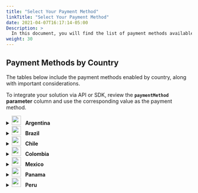 ```yaml
---
title: "Select Your Payment Method"
linkTitle: "Select Your Payment Method"
date: 2021-04-07T16:17:14-05:00
Description: >
  In this document, you will find the list of payment methods available in PayU.
weight: 30
---
```


## Payment Methods by Country

The tables below include the payment methods enabled by country, along with important considerations.

To integrate your solution via API or SDK, review the **`paymentMethod` parameter** column and use the corresponding value as the payment method.

<details id="argentina">

<summary><img src="/assets/Argentina.png" width="25px"/> &nbsp; <b>Argentina</b></summary>

<table style="width: 100%; table-layout: fixed;">
  <thead>
    <tr>
      <th></th>
      <th>Payment Method</th>
      <th><code>paymentMethod</code> Parameter</th>
      <th>Type</th>
      <th>Comments</th>
    </tr>
  </thead>
  <tbody>
    <tr>
      <td><img src="/assets/PaymentMethods/american.png" width="80px" alt="American Express"/></td>
      <td>American Express</td>
      <td><code>AMEX</code></td>
      <td>Credit card</td>
      <td></td>
    </tr>
    <tr>
      <td><img src="/assets/PaymentMethods/argencard.png" width="80px" alt="Argencard"/></td>
      <td>Argencard</td>
      <td><code>ARGENCARD</code></td>
      <td>Credit card</td>
      <td></td>
    </tr>
    <tr>
      <td><img src="/assets/PaymentMethods/cabal.png" width="80px" alt="Cabal"/></td>
      <td>Cabal</td>
      <td><code>CABAL</code></td>
      <td>Credit card</td>
      <td></td>
    </tr>
    <tr>
      <td><img src="/assets/PaymentMethods/cencosud.png" width="80px" alt="Cencosud"/></td>
      <td>Cencosud</td>
      <td><code>CENCOSUD</code></td>
      <td>Credit card</td>
      <td></td>
    </tr>
    <tr>
      <td><img src="/assets/PaymentMethods/cobro-express.png" width="80px" alt="Cobro Express"/></td>
      <td>Cobro Express</td>
      <td><code>COBRO_EXPRESS</code></td>
      <td>Cash</td>
      <td></td>
    </tr>
    <tr>
      <td><img src="/assets/PaymentMethods/diners.png" width="80px" alt="Diners"/></td>
      <td>Diners</td>
      <td><code>DINERS</code></td>
      <td>Credit card</td>
      <td></td>
    </tr>
    <tr>
      <td><img src="/assets/PaymentMethods/master.png" width="80px" alt="Mastercard"/></td>
      <td>Mastercard</td>
      <td><code>MASTERCARD</code></td>
      <td>Credit card</td>
      <td><strong>Supported cards</strong>: CRM Falabella, Nativa, Cordial, Cordobesa, and Nexo.</td>
    </tr>
    <tr>
  <td><img src="/assets/PaymentMethods/naranja.png" width="80px" alt="Naranja"/></td>
  <td>Naranja</td>
  <td><code>NARANJA</code></td>
  <td>Credit card</td>
  <td>
    <details>
      <summary><strong>Special consideration</strong></summary>
      <p><strong>Special consideration:</strong> Naranja X Credit Cards (BIN 589562)</p>
      <p>Naranja X Credit Cards have a specific behavior in their OCR (card number) validation process:</p>
      <ul>
        <li><strong>Until April 17, 2023:</strong> Physical cards were issued using the Luhn 11 algorithm for the check digit.</li>
        <li><strong>Currently:</strong> All new cards are issued using the standard Luhn 10 algorithm.</li>
      </ul>
      <p><strong>Current status:</strong></p>
      <ul>
        <li>More than 80% of active physical cards now use Luhn 10.</li>
        <li>A small percentage still operate with Luhn 11, which will gradually phase out as cards are renewed.</li>
        <li>All Naranja X in-app virtual cards already use Luhn 10.</li>
      </ul>
      <p><strong>Recommendations for integrators:</strong></p>
      <ul>        
        <li>Implement dual validation for BIN 589562, supporting both Luhn 10 and Luhn 11 algorithms.</li>
        <li>Alternatively, skip checksum validation for this specific BIN and validate only the BIN number.</li>
      </ul>
      <p>These options help prevent unnecessary declines for valid transactions still using the Luhn 11 algorithm.</p>
    </details>
  </td>
</tr>
    <tr>
      <td><img src="/assets/PaymentMethods/pago-facil.png" width="80px" alt="PAGOFACIL"/></td>
      <td>PAGOFACIL</td>
      <td><code>PAGOFACIL</code></td>
      <td>Cash</td>
      <td></td>
    </tr>
    <tr>
      <td><img src="/assets/PaymentMethods/rapi-pago.png" width="80px" alt="RAPIPAGO"/></td>
      <td>RAPIPAGO</td>
      <td><code>RAPIPAGO</code></td>
      <td>Cash</td>
      <td></td>
    </tr>
    <tr>
      <td><img src="/assets/PaymentMethods/shopping.png" width="80px" alt="Shopping"/></td>
      <td>Shopping</td>
      <td><code>SHOPPING</code></td>
      <td>Credit card</td>
      <td></td>
    </tr>
    <tr>
      <td><img src="/assets/PaymentMethods/visa.png" width="80px" alt="VISA Credit"/></td>
      <td>VISA</td>
      <td><code>VISA</code></td>
      <td>Credit card</td>
      <td><strong>Supported cards</strong>: Shopping, Nativa, Credimas, and Nevada.</td>
    </tr>
    <tr>
      <td><img src="/assets/PaymentMethods/visa.png" width="80px" alt="VISA Debit"/></td>
      <td>VISA</td>
      <td><code>VISA_DEBIT</code></td>
      <td>Debit card</td>
      <td></td>
    </tr>
  </tbody>
</table>

</details>

<details id="brazil">

<summary><img src="/assets/Brasil.png" width="25px"/> &nbsp; <b>Brazil</b></summary>

<table style="width: 100%; table-layout: fixed;">
  <thead>
    <tr>
      <th></th>
      <th>Payment Method</th>
      <th><code>paymentMethod</code> Parameter</th>
      <th>Type</th>
      <th>Comments</th>
    </tr>
  </thead>
  <tbody>
    <tr>
      <td><img src="/assets/PaymentMethods/american.png" width="80px" alt="American Express"/></td>
      <td>American Express</td>
      <td><code>AMEX</code></td>
      <td>Credit card</td>
      <td></td>
    </tr>
    <tr>
      <td><img src="/assets/PaymentMethods/boleto-bancario.png" width="80px" alt="Boleto Bancario"/></td>
      <td>Boleto Bancario</td>
      <td><code>BOLETO_BANCARIO</code></td>
      <td>Cash</td>
      <td>Does not reconcile on weekends or holidays.</td>
    </tr>
    <tr>
      <td><img src="/assets/PaymentMethods/elo.png" width="80px" alt="Elo"/></td>
      <td>Elo</td>
      <td><code>ELO</code></td>
      <td>Credit card</td>
      <td></td>
    </tr>
    <tr>
      <td><img src="/assets/PaymentMethods/google_pay.png" width="80px" alt="Google Pay"/></td>
      <td>Google Pay</td>
      <td><code>GOOGLE_PAY</code></td>
      <td>Mobile payment service</td>
      <td></td>
    </tr>
    <tr>
      <td><img src="/assets/PaymentMethods/hipercard.png" width="80px" alt="Hipercard"/></td>
      <td>Hipercard</td>
      <td><code>HIPERCARD</code></td>
      <td>Credit card</td>
      <td></td>
    </tr>
    <tr>
      <td><img src="/assets/PaymentMethods/itau.png" width="80px" alt="TEF Itaú"/></td>
      <td>TEF Itaú</td>
      <td><code>ITAU</code></td>
      <td>Bank transfer</td>
      <td>Available only for Itaú accounts.</td>
    </tr>
    <tr>
      <td><img src="/assets/PaymentMethods/pix.png" width="80px" alt="PIX"/></td>
      <td>PIX</td>
      <td><code>PIX</code></td>
      <td>Instant payment</td>
      <td></td>
    </tr>
    <tr>
      <td><img src="/assets/PaymentMethods/master.png" width="80px" alt="Mastercard"/></td>
      <td>Mastercard</td>
      <td><code>MASTERCARD</code></td>
      <td>Credit card</td>
      <td></td>
    </tr>
    <tr>
      <td><img src="/assets/PaymentMethods/visa.png" width="80px" alt="VISA"/></td>
      <td>VISA</td>
      <td><code>VISA</code></td>
      <td>Credit card</td>
      <td></td>
    </tr>
  </tbody>
</table>

</details>

<details id="chile">

<summary><img src="/assets/Chile.png" width="25px"/> &nbsp; <b>Chile</b></summary>

<table style="width: 100%; table-layout: fixed;">
  <thead>
    <tr>
      <th></th>
      <th>Payment Method</th>
      <th><code>paymentMethod</code> Parameter</th>
      <th>Type</th>      
    </tr>
  </thead>
  <tbody>
    <tr>
      <td><img src="/assets/PaymentMethods/american.png" width="80px" alt="American Express"/></td>
      <td>American Express</td>
      <td><code>AMEX</code></td>
      <td>Credit card</td>      
    </tr>
    <tr>
      <td><img src="/assets/PaymentMethods/master.png" width="80px" alt="Mastercard"/></td>
      <td>Mastercard</td>
      <td><code>MASTERCARD</code></td>
      <td>Credit card</td>      
    </tr>
    <tr>
      <td><img src="/assets/PaymentMethods/master.png" width="80px" alt="Mastercard Debit"/></td>
      <td>Mastercard</td>
      <td><code>MASTERCARD_DEBIT</code></td>
      <td>Debit card</td>      
    </tr>
    <tr>
      <td><img src="/assets/PaymentMethods/red-compra.png" width="80px" alt="Redcompra"/></td>
      <td>Redcompra</td>
      <td><code>TRANSBANK_DEBIT</code></td>
      <td>Debit card / prepaid card</td>      
    </tr>
    <tr>
      <td><img src="/assets/PaymentMethods/visa.png" width="80px" alt="VISA Credit"/></td>
      <td>VISA</td>
      <td><code>VISA</code></td>
      <td>Credit card</td>      
    </tr>
    <tr>
      <td><img src="/assets/PaymentMethods/visa.png" width="80px" alt="VISA Debit"/></td>
      <td>VISA</td>
      <td><code>VISA_DEBIT</code></td>
      <td>Debit card</td>      
    </tr>
  </tbody>
</table>

</details>

<details id="colombia">

<summary><img src="/assets/Colombia.png" width="25px"/> &nbsp; <b>Colombia</b></summary>

<table style="width: 100%; table-layout: fixed;">
  <thead>
    <tr>
      <th></th>
      <th>Payment Method</th>
      <th><code>paymentMethod</code> Parameter</th>
      <th>Type</th>
      <th>Comments</th>
    </tr>
  </thead>
  <tbody>
    <tr>
      <td><img src="/assets/PaymentMethods/american.png" width="80px"/></td>
      <td>American Express</td>
      <td><code>AMEX</code></td>
      <td>Credit card</td>
      <td></td>
    </tr>
    <tr>
      <td><img src="/assets/PaymentMethods/banco-de-bogota.png" width="80px"/></td>
      <td>Banco de Bogotá</td>
      <td><code>BANK_REFERENCED</code></td>
      <td>Bank reference</td>
      <td></td>
    </tr>
    <tr>
      <td><img src="/assets/PaymentMethods/bancolombia.png" width="80px"/></td>
      <td>Bancolombia</td>
      <td><code>BANK_REFERENCED</code></td>
      <td>Bank reference</td>
      <td></td>
    </tr>
    <tr>
      <td><img src="/assets/PaymentMethods/bancolombiabutton.png" width="80px"/></td>
      <td>Bancolombia Button</td>
      <td><code>BANCOLOMBIA_BUTTON</code></td>
      <td>Bank transfer</td>
      <td></td>
    </tr>
    <tr>
      <td><img src="/assets/PaymentMethods/codensa.png" width="80px"/></td>
      <td>Codensa</td>
      <td><code>CODENSA</code></td>
      <td>Credit card</td>
      <td></td>
    </tr>
    <tr>
      <td><img src="/assets/PaymentMethods/davivienda.png" width="80px"/></td>
      <td>Davivienda</td>
      <td><code>BANK_REFERENCED</code></td>
      <td>Bank reference</td>
      <td></td>
    </tr>
    <tr>
      <td><img src="/assets/PaymentMethods/diners.png" width="80px"/></td>
      <td>Diners</td>
      <td><code>DINERS</code></td>
      <td>Credit card</td>
      <td></td>
    </tr>
    <tr>
      <td><img src="/assets/PaymentMethods/efecty.png" width="80px"/></td>
      <td>Efecty</td>
      <td><code>EFECTY</code></td>
      <td>Cash</td>
      <td></td>
    </tr>
    <tr>
      <td><img src="/assets/PaymentMethods/google_pay.png" width="80px"/></td>
      <td>Google Pay</td>
      <td><code>GOOGLE_PAY</code></td>
      <td>Mobile payment service</td>
      <td></td>
    </tr>
    <tr>
      <td><img src="/assets/PaymentMethods/master.png" width="80px"/></td>
      <td>Mastercard</td>
      <td><code>MASTERCARD</code></td>
      <td>Credit card</td>
      <td></td>
    </tr>
    <tr>
      <td><img src="/assets/PaymentMethods/master.png" width="80px"/></td>
      <td>Mastercard</td>
      <td><code>MASTERCARD</code></td>
      <td>Debit card</td>
      <td></td>
    </tr>
    <tr>
      <td><img src="/assets/PaymentMethods/nequi.png" width="80px"/></td>
      <td>Nequi</td>
      <td><code>NEQUI</code></td>
      <td>Mobile payment service</td>
      <td></td>
    </tr>
    <tr>
      <td><img src="/assets/PaymentMethods/pse_logo.png" width="80px"/></td>
      <td>PSE</td>
      <td><code>PSE</code></td>
      <td>Bank transfer</td>
      <td>PSE allows your customers to pay using Nequi and Daviplata.</td>
    </tr>
    <tr>
      <td><img src="/assets/PaymentMethods/bre-b.png" width="80px"/></td>
      <td>QR Bre-B</td>
      <td><code>REDEBAN_INTEROPERABLE</code><br><code>_QR</code></td>
      <td>Bank transfer</td>
      <td></td>
    </tr>    
    <tr>
      <td><img src="/assets/PaymentMethods/su-red.png" width="80px"/></td>
      <td>Su Red</td>
      <td><code>OTHERS_CASH</code></td>
      <td>Cash</td>
      <td><b>Payment locations</b>: PagaTodo, Gana Gana, Gana, Acertemos, Apuestas Cúcuta 75, Su Chance, La Perla, Apuestas Unidas, JER.</td>
    </tr>
    <tr>
      <td><img src="/assets/PaymentMethods/visa.png" width="80px"/></td>
      <td>VISA</td>
      <td><code>VISA</code></td>
      <td>Credit card</td>
      <td></td>
    </tr>
    <tr>
      <td><img src="/assets/PaymentMethods/visa.png" width="80px"/></td>
      <td>VISA</td>
      <td><code>VISA_DEBIT</code></td>
      <td>Debit card</td>
      <td></td>
    </tr>
  </tbody>
</table>

</details>

<details id="mexico">

<summary><img src="/assets/Mexico.png" width="25px"/> &nbsp; <b>Mexico</b></summary>

<div class="paymentMethods"></div>

<table style="width: 100%; table-layout: fixed;">
  <thead>
    <tr>
      <th></th>
      <th>Payment Method</th>
      <th><code>paymentMethod</code> Parameter</th>
      <th>Type</th>      
    </tr>
  </thead>
  <tbody>
    <tr>
      <td><img src="/assets/PaymentMethods/american.png" width="80px" alt="American Express"/></td>
      <td>American Express</td>
      <td><code>AMEX</code></td>
      <td>Credit card</td>      
    </tr>
    <tr>
      <td><img src="/assets/PaymentMethods/bbva.png" width="80px" alt="BBVA Bancomer"/></td>
      <td>BBVA Bancomer</td>
      <td><code>BANK_REFERENCED</code></td>
      <td>Bank reference</td>      
    </tr>
    <tr>
      <td><img src="/assets/PaymentMethods/farmaciabenavides.png" width="80px" alt="Farmacias Benavides"/></td>
      <td>Farmacias Benavides</td>
      <td><code>OTHERS_CASH_MX</code></td>
      <td>Cash</td>      
    </tr>
    <tr>
      <td><img src="/assets/PaymentMethods/farmaciasahorro.png" width="80px" alt="Farmacias del Ahorro"/></td>
      <td>Farmacias del Ahorro</td>
      <td><code>OTHERS_CASH_MX</code></td>
      <td>Cash</td>      
    </tr>
    <tr>
      <td><img src="/assets/PaymentMethods/master.png" width="80px" alt="Mastercard"/></td>
      <td>Mastercard</td>
      <td><code>MASTERCARD</code></td>
      <td>Credit card / Debit card</td>      
    </tr>
    <tr>
      <td><img src="/assets/PaymentMethods/oxxo.png" width="80px" alt="Oxxo"/></td>
      <td>Oxxo</td>
      <td><code>OXXO</code></td>
      <td>Cash</td>      
    </tr>
    <tr>
      <td><img src="/assets/PaymentMethods/7eleven.png" width="80px" alt="Seven Eleven"/></td>
      <td>Seven Eleven</td>
      <td><code>SEVEN_ELEVEN</code></td>
      <td>Cash</td>      
    </tr>
    <tr>
      <td><img src="/assets/PaymentMethods/spei.png" width="80px" alt="SPEI"/></td>
      <td>SPEI</td>
      <td><code>SPEI</code></td>
      <td>Bank transfer</td>      
    </tr>
    <tr>
      <td><img src="/assets/PaymentMethods/visa.png" width="80px" alt="VISA"/></td>
      <td>VISA</td>
      <td><code>VISA</code></td>
      <td>Credit card / Debit card</td>      
    </tr>
  </tbody>
</table>

</details>

<details id="panama">

<summary><img src="/assets/Panama.png" width="25px"/> &nbsp; <b>Panama</b></summary>

<table style="width: 100%; table-layout: fixed;">
  <thead>
    <tr>
      <th></th>
      <th>Payment Method</th>
      <th><code>paymentMethod</code> Parameter</th>
      <th>Type</th>      
    </tr>
  </thead>
  <tbody>
    <tr>
      <td><img src="/assets/PaymentMethods/master.png" width="80px" alt="Mastercard"/></td>
      <td>Mastercard</td>
      <td><code>MASTERCARD</code></td>
      <td>Credit card</td>      
    </tr>
    <tr>
      <td><img src="/assets/PaymentMethods/visa.png" width="80px" alt="VISA"/></td>
      <td>VISA</td>
      <td><code>VISA</code></td>
      <td>Credit card</td>      
    </tr>
  </tbody>
</table>

</details>

<details id="peru">

<summary><img src="/assets/Peru.png" width="25px"/> &nbsp; <b>Peru</b></summary>

<table style="width: 100%; table-layout: fixed;">
  <thead>
    <tr>
      <th></th>
      <th>Payment Method</th>
      <th><code>paymentMethod</code> Parameter</th>
      <th>Type</th>      
    </tr>
  </thead>
  <tbody>
    <tr>
      <td><img src="/assets/PaymentMethods/american.png" width="80px" alt="American Express"/></td>
      <td>American Express</td>
      <td><code>AMEX</code></td>
      <td>Credit card</td>      
    </tr>
    <tr>
      <td><img src="/assets/PaymentMethods/diners.png" width="80px" alt="Diners"/></td>
      <td>Diners</td>
      <td><code>DINERS</code></td>
      <td>Credit card</td>      
    </tr>
    <tr>
      <td><img src="/assets/PaymentMethods/master.png" width="80px" alt="Mastercard"/></td>
      <td>Mastercard</td>
      <td><code>MASTERCARD</code></td>
      <td>Credit card</td>      
    </tr>
    <tr>
      <td><img src="/assets/PaymentMethods/master.png" width="80px" alt="Mastercard Debit"/></td>
      <td>Mastercard</td>
      <td><code>MASTERCARD_DEBIT</code></td>
      <td>Debit card</td>      
    </tr>
    <tr>
      <td><img src="/assets/PaymentMethods/pago-efectivo.png" width="80px" alt="PAGOEFECTIVO"/></td>
      <td>PAGOEFECTIVO</td>
      <td><code>PAGOEFECTIVO</code></td>
      <td>Cash</td>      
    </tr>
    <tr>
      <td><img src="/assets/PaymentMethods/visa.png" width="80px" alt="VISA"/></td>
      <td>VISA</td>
      <td><code>VISA</code></td>
      <td>Credit card</td>      
    </tr>
    <tr>
      <td><img src="/assets/PaymentMethods/visa.png" width="80px" alt="VISA Debit"/></td>
      <td>VISA</td>
      <td><code>VISA_DEBIT</code></td>
      <td>Debit card</td>      
    </tr>
    <tr>
      <td><img src="/assets/PaymentMethods/yape.png" width="80px" alt="Yape"/></td>
      <td>Yape</td>
      <td><code>YAPE</code></td>
      <td>Mobile payment service</td>      
    </tr>
  </tbody>
</table>

</details>
